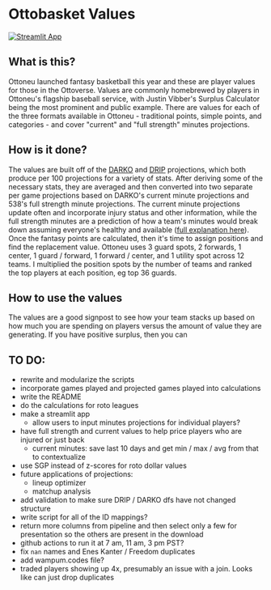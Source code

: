 # Ottobasket Values
[![Streamlit App](https://static.streamlit.io/badges/streamlit_badge_black_white.svg)](https://share.streamlit.io/wfordh/ottobasket_values/main/src/app.py/)

## What is this?
Ottoneu launched fantasy basketball this year and these are player values for those in the Ottoverse. Values are commonly homebrewed by players in Ottoneu's flagship baseball service, with Justin Vibber's Surplus Calculator being the most prominent and public example. There are values for each of the three formats available in Ottoneu - traditional points, simple points, and categories - and cover "current" and "full strength" minutes projections.

## How is it done?
The values are built off of the [DARKO](https://apanalytics.shinyapps.io/DARKO/) and [DRIP](https://theanalyst.com/na/2021/10/nba-drip-daily-updated-rating-of-individual-performance/) projections, which both produce per 100 projections for a variety of stats. After deriving some of the necessary stats, they are averaged and then converted into two separate per game projections based on DARKO's current minute projections and 538's full strength minute projections. The current minute projections update often and incorporate injury status and other information, while the full strength minutes are a prediction of how a team's minutes would break down assuming everyone's healthy and available ([full explanation here](https://fivethirtyeight.com/methodology/how-our-nba-predictions-work/)). Once the fantasy points are calculated, then it's time to assign positions and find the replacement value. Ottoneu uses 3 guard spots, 2 forwards, 1 center, 1 guard / forward, 1 forward / center, and 1 utility spot across 12 teams. I multiplied the position spots by the number of teams and ranked the top players at each position, eg top 36 guards.

## How to use the values
The values are a good signpost to see how your team stacks up based on how much you are spending on players versus the amount of value they are generating. If you have positive surplus, then you can 

## TO DO:
- rewrite and modularize the scripts
- incorporate games played and projected games played into calculations
- write the README
- do the calculations for roto leagues
- make a streamlit app
  - allow users to input minutes projections for individual players?
- have full strength and current values to help price players who are injured or just back
  - current minutes: save last 10 days and get min / max / avg from that to contextualize
- use SGP instead of z-scores for roto dollar values
- future applications of projections:
  - lineup optimizer
  - matchup analysis
- add validation to make sure DRIP / DARKO dfs have not changed structure
- write script for all of the ID mappings?
- return more columns from pipeline and then select only a few for presentation so the others are present in the download
- github actions to run it at 7 am, 11 am, 3 pm PST?
- fix `nan` names and Enes Kanter / Freedom duplicates
- add wampum.codes file?
- traded players showing up 4x, presumably an issue with a join. Looks like can just drop duplicates
